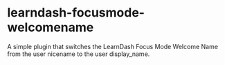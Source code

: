 # learndash-focusmode-welcomename
A simple plugin that switches the LearnDash Focus Mode Welcome Name from the user nicename to the user display_name.
